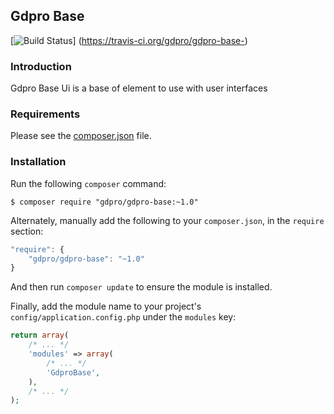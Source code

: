 ## Gdpro Base

[![Build Status](https://travis-ci.org/gdpro/gdpro-base-.png)]
(https://travis-ci.org/gdpro/gdpro-base-)


### Introduction

Gdpro Base Ui is a base of element to use with user interfaces


### Requirements

Please see the [composer.json](composer.json) file.


### Installation

Run the following `composer` command:

```console
$ composer require "gdpro/gdpro-base:~1.0"
```

Alternately, manually add the following to your `composer.json`, in
the `require` section:

```javascript
"require": {
    "gdpro/gdpro-base": "~1.0"
}
```

And then run `composer update` to ensure the module is installed.

Finally, add the module name to your project's `config/application.config.php`
under the `modules` key:

```php
return array(
    /* ... */
    'modules' => array(
        /* ... */
        'GdproBase',
    ),
    /* ... */
);
```
